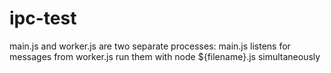 # ipc-test

main.js and worker.js are two separate processes: main.js listens for messages from worker.js
run them with node ${filename}.js simultaneously
